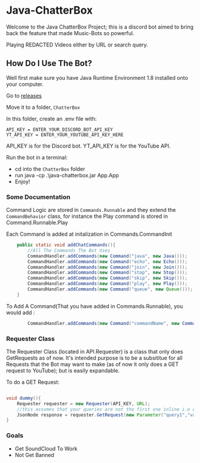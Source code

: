 # Java-ChatterBox

Welcome to the Java ChatterBox Project; this is a discord bot aimed to bring back the feature that made Music-Bots so powerful.

Playing REDACTED Videos either by URL or search query.

## How Do I Use The Bot?

Well first make sure you have Java Runtime Environment 1.8 installed onto your computer.

Go to [releases](https://github.com/Identityofsine/Java-ChatterBox/releases/tag/v2)

Move it to a folder, `ChatterBox`

In this folder, create an .env file with:
```
API_KEY = ENTER_YOUR_DISCORD_BOT_API_KEY
YT_API_KEY = ENTER_YOUR_YOUTUBE_API_KEY_HERE
```

API_KEY is for the Discord bot.
YT_API_KEY is for the YouTube API.

Run the bot in a terminal:
- cd into the `ChatterBox` folder
- run java -cp .\java-chatterbox.jar App.App
- Enjoy!

### Some Documentation

Command Logic are stored in `Commands.Runnable` and they extend the `CommandBehavior` class, for instance the Play command is stored in Command.Runnable.Play

Each Command is added at initalization in Commands.CommandInit
```java
    public static void addChatCommands(){
    	//All The Commands The Bot Uses
        CommandHandler.addCommands(new Command("java", new Java()));
        CommandHandler.addCommands(new Command("echo", new Echo()));
        CommandHandler.addCommands(new Command("join", new Join()));
        CommandHandler.addCommands(new Command("stop", new Stop()));
        CommandHandler.addCommands(new Command("skip", new Skip()));
        CommandHandler.addCommands(new Command("play", new Play()));
        CommandHandler.addCommands(new Command("queue", new Queue()));
    }
```

To Add A Command(That you have added in Commands.Runnable), you would add :
```java
        CommandHandler.addCommands(new Command("commandName", new CommandName()));
```

### Requester Class

The Requester Class (located in API.Requester) is a class that only does GetRequests as of now. It's intended purpose is to be a subsititue for all Requests that the Bot may want to make (as of now it only does a GET request to YouTube); but is easily expandable.

To do a GET Request:
```java

void dummy(){
	Requester requester = new Requester(API_KEY, URL);
	//this assumes that your queries are not the first one inline i.e example.com/?alreadyhere=something&query1=value&query2=value
	JsonNode response = requester.GetRequest(new Parameter("query1","value"), new Parameter("query2","value")); 
}
```

### Goals

- Get SoundCloud To Work
- Not Get Banned


